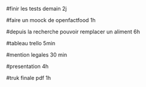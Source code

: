 #finir les tests demain           2j

#faire un moock de openfactfood   1h

#depuis la recherche pouvoir remplacer un aliment 6h

#tableau trello 5min

#mention legales 30 min

#presentation  4h

#truk finale pdf 1h 


